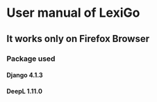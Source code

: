 # User manual of LexiGo

## It works only on Firefox Browser
### Package used
#### Django 4.1.3
#### DeepL 1.11.0
####
